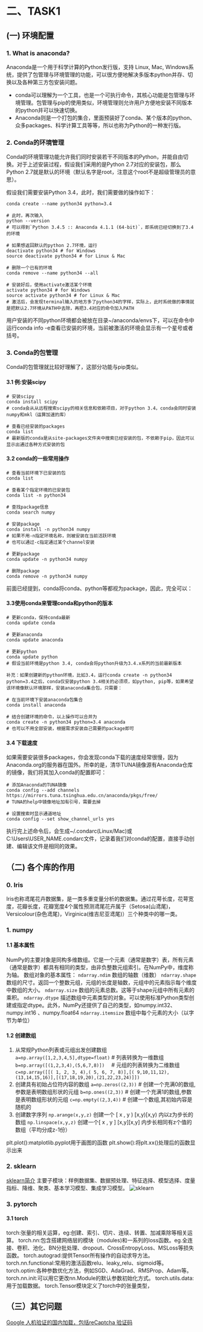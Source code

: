 # 二、TASK1
## (一) 环境配置
### 1. What is anaconda?
Anaconda是一个用于科学计算的Python发行版，支持 Linux, Mac, Windows系统，提供了包管理与环境管理的功能，可以很方便地解决多版本python并存、切换以及各种第三方包安装问题。

* conda可以理解为一个工具，也是一个可执行命令，其核心功能是包管理与环境管理。包管理与pip的使用类似，环境管理则允许用户方便地安装不同版本的python并可以快速切换。
* Anaconda则是一个打包的集合，里面预装好了conda、某个版本的python、众多packages、科学计算工具等等，所以也称为Python的一种发行版。

### 2. Conda的环境管理
Conda的环境管理功能允许我们同时安装若干不同版本的Python，并能自由切换。对于上述安装过程，假设我们采用的是Python 2.7对应的安装包，那么Python 2.7就是默认的环境（默认名字是root，注意这个root不是超级管理员的意思）。

假设我们需要安装Python 3.4，此时，我们需要做的操作如下：
```# 创建一个名为python34的环境，指定Python版本是3.4（不用管是3.4.x，conda会为我们自动寻找3.4.x中的最新版本）
conda create --name python34 python=3.4

# 此时，再次输入
python --version
# 可以得到`Python 3.4.5 :: Anaconda 4.1.1 (64-bit)`，即系统已经切换到了3.4的环境

# 如果想返回默认的python 2.7环境，运行
deactivate python34 # for Windows
source deactivate python34 # for Linux & Mac

# 删除一个已有的环境
conda remove --name python34 --all

# 安装好后，使用activate激活某个环境
activate python34 # for Windows
source activate python34 # for Linux & Mac
# 激活后，会发现terminal输入的地方多了python34的字样，实际上，此时系统做的事情就是把默认2.7环境从PATH中去除，再把3.4对应的命令加入PATH 
```

用户安装的不同python环境都会被放在目录~/anaconda/envs下，可以在命令中运行conda info -e查看已安装的环境，当前被激活的环境会显示有一个星号或者括号。
### 3. Conda的包管理
Conda的包管理就比较好理解了，这部分功能与pip类似。

#### 3.1 例:安装scipy
```
# 安装scipy
conda install scipy
# conda会从从远程搜索scipy的相关信息和依赖项目，对于python 3.4，conda会同时安装numpy和mkl（运算加速的库）

# 查看已经安装的packages
conda list
# 最新版的conda是从site-packages文件夹中搜索已经安装的包，不依赖于pip，因此可以显示出通过各种方式安装的包
```
#### 3.2 conda的一些常用操作
```
# 查看当前环境下已安装的包
conda list

# 查看某个指定环境的已安装包
conda list -n python34

# 查找package信息
conda search numpy

# 安装package
conda install -n python34 numpy
# 如果不用-n指定环境名称，则被安装在当前活跃环境
# 也可以通过-c指定通过某个channel安装

# 更新package
conda update -n python34 numpy

# 删除package
conda remove -n python34 numpy
```
前面已经提到，conda将conda、python等都视为package，因此，完全可以：
#### 3.3使用conda来管理conda和python的版本

```
# 更新conda，保持conda最新
conda update conda

# 更新anaconda
conda update anaconda

# 更新python
conda update python
# 假设当前环境是python 3.4, conda会将python升级为3.4.x系列的当前最新版本

补充：如果创建新的python环境，比如3.4，运行conda create -n python34 python=3.4之后，conda仅安装python 3.4相关的必须项，如python, pip等，如果希望该环境像默认环境那样，安装anaconda集合包，只需要：

# 在当前环境下安装anaconda包集合
conda install anaconda

# 结合创建环境的命令，以上操作可以合并为
conda create -n python34 python=3.4 anaconda
# 也可以不用全部安装，根据需求安装自己需要的package即可
```

#### 3.4 下载速度
如果需要安装很多packages，你会发现conda下载的速度经常很慢，因为Anaconda.org的服务器在国外。所幸的是，清华TUNA镜像源有Anaconda仓库的镜像，我们将其加入conda的配置即可：
```
# 添加Anaconda的TUNA镜像
conda config --add channels https://mirrors.tuna.tsinghua.edu.cn/anaconda/pkgs/free/
# TUNA的help中镜像地址加有引号，需要去掉

# 设置搜索时显示通道地址
conda config --set show_channel_urls yes
```

执行完上述命令后，会生成~/.condarc(Linux/Mac)或C:\Users\USER_NAME\.condarc文件，记录着我们对conda的配置，直接手动创建、编辑该文件是相同的效果。


## （二) 各个库的作用
### 0. Iris
Iris也称鸢尾花卉数据集，是一类多重变量分析的数据集。通过花萼长度，花萼宽度，花瓣长度，花瓣宽度4个属性预测鸢尾花卉属于（Setosa(山鸢尾)，Versicolour(杂色鸢尾)，Virginica(维吉尼亚鸢尾)）三个种类中的哪一类。

### 1. numpy
#### 1.1 基本属性
NumPy的主要对象是同构多维数组。它是一个元素（通常是数字）表，所有元素（通常是数字）都具有相同的类型，由非负整数元组索引。在NumPy中，维度称为轴。
数组对象的基本属性：
`ndarray.ndim`	数组的轴数（维数）
`ndarray.shape`	数组的尺寸。返回一个整数元组，元组的长度是轴数，元组中的元素指示每个维度中数组的大小。
`ndarray.size`	数组的元素总数。这等于shape元组中所有元素的乘积。
`ndarray.dtype`	描述数组中元素类型的对象。可以使用标准Python类型创建或指定dtype。此外，NumPy还提供了自己的类型，如numpy.int32、numpy.int16 、numpy.float64
`ndarray.itemsize`	数组中每个元素的大小（以字节为单位）

#### 1.2 创建数组
1. 从常规Python列表或元组出发创建数组
`a=np.array([1,2,3,4,5],dtype=float)`  # 列表转换为一维数组
`b=np.array([(1,2,3,4),(5,6,7,8)])  `  # 元组的列表转换为二维数组
`c=np.array([[( 1, 2, 3, 4),( 5, 6, 7, 8)],[( 9,10,11,12),(13,14,15,16)],[(17,18,19,20),(21,22,23,24)]])`
2. 创建具有初始占位符内容的数组
`a=np.zeros((2,3))`  # 创建一个充满0的数组,参数是表明数组形状的元组
`b=np.ones((2,3))`     # 创建一个充满1的数组,参数是表明数组形状的元组
`c=np.empty((2,3,4))`  # 创建一个数组,其初始内容是随机的
3. 创建数字序列
`np.arange(x,y,z)` 创建一个 [ x , y ) [x,y)[x,y) 内以z为步长的数组
`np.linspace(x,y,z)` 创建一个[ x , y ] [x,y][x,y] 内步长相同有z个值的数组（平均分成z-1份）

plt.plot():matplotlib.pyplot用于画图的函数
plt.show():将plt.xx()处理后的函数显示出来
### 2. sklearn
[sklearn简介][7]
主要子模块：样例数据集、数据预处理、特征选择、模型选择、度量指标、降维、聚类、基本学习模型、集成学习模型。
![sklearn](https://s3.bmp.ovh/imgs/2022/10/14/077b22dad612138f.png)
### 3. pytorch
#### 3.1 torch
torch:张量的相关运算，eg:创建、索引、切片、连续、转置、加减乘除等相关运算。
torch.nn:包含搭建网络层的模块（modules)和一系列的loss函数。eg.全连接、卷积、池化、BN分批处理、dropout、CrossEntropyLoss、MSLoss等损失函数。
torch.autograd:提供Tensor所有操作的自动求导方法。
torch.nn.functional:常用的激活函数relu、leaky_relu、sigmoid等。
torch.optim:各种参数优化方法，例如SGD、AdaGrad、RMSProp、Adam等。
torch.nn.init:可以用它更改nn.Module的默认参数初始化方式。
torch.utils.data:用于加载数据。
torch.Tensor模块定义了torch中的张量类型，

## （三）其它问题
[Google 人机验证的国内加载，包括reCaptcha 验证码][8]


[7]:https://blog.csdn.net/qq_41654985/article/details/108399024?ops_request_misc=%257B%2522request%255Fid%2522%253A%2522166555684416782414918508%2522%252C%2522scm%2522%253A%252220140713.130102334..%2522%257D&request_id=166555684416782414918508&biz_id=0&utm_medium=distribute.pc_search_result.none-task-blog-2~all~sobaiduend~default-2-108399024-null-null.142^v53^pc_rank_34_queryrelevant25,201^v3^control_2&utm_term=sklearn%E6%98%AF%E4%BB%80%E4%B9%88&spm=1018.2226.3001.4187
[8]:https://blog.azurezeng.com/recaptcha-use-in-china/